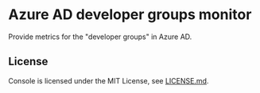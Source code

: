 # Azure AD developer groups monitor

Provide metrics for the "developer groups" in Azure AD.

## License

Console is licensed under the MIT License, see [LICENSE.md](LICENSE.md).
